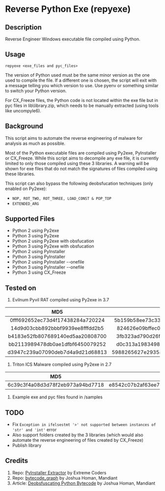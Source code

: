 # Reverse Python Exe (repyexe)

## Description

Reverse Engineer Windows executable file compiled using Python.

## Usage

```
repyexe <exe_files and pyc_files>
```
The version of Python used must be the same minor version as the one used to compile the file. If a different one is chosen, the script will exit with a message telling you which version to use. Use pyenv or something similar to switch your Python version.

For CX_Freeze files, the Python code is not located within the exe file but in pyc files in lib\library.zip, which needs to be manually extracted (using tools like uncompyle6).

## Background

This script aims to automate the reverse engineering of malware for analysis as much as possible.

Most of the Python executable files are compiled using Py2exe, PyInstaller or CX_Freeze. While this script aims to decompile any exe file, it is currently limited to only those compiled using these 3 libraries. A warning will be shown for exe files that do not match the signatures of files compiled using these libraries.

This script can also bypass the following deobsfucation techniques (only enabled on Py2exe):
- ``` NOP, ROT_TWO, ROT_THREE, LOAD_CONST & POP_TOP ```
- ``` EXTENDED_ARG ```

## Supported Files

-  Python 2 using Py2exe
-  Python 3 using Py2exe
-  Python 2 using Py2exe with obsfucation
-  Python 3 using Py2exe with obsfucation
-  Python 2 using PyInstaller
-  Python 3 using PyInstaller 
-  Python 2 using PyInstaller --onefile
-  Python 3 using PyInstaller --onefile
-  Python 3 using CX_Freeze 

## Tested on
1. Evilnum Pyvil RAT compiled using Py2exe in 3.7

| MD5 | SHA256 |
| :---: | :---: |
| 0fff692652ec73d4f17438284a720224 | 5b159b58ee73c3330b1599913c6a7f66e4aaecad536223474fc8b6bb7700cd2f
| 14d9d03cbb892bbbf9939ee8fffdd2b5 | 824626e09bffec0ee539d0165df0d9a1ef668d32d8fcccf13708d24e108d7cf9
| b4183e52fb807689140ed5aa20808700 | 3fb323ad790d26fa319577e179190c1b25840a2aeffbe11072cce48f1bafde89 |
| bb2113989478db0ae1dfbf6450079252 | d0c313a1983498abadb5ff36cb66aca5d2fc8893cbd6d40f9a85c6274fe5c8a3
| d3947c239a07090deb7d4a9d21d68813 | 5988265627e2935865a2255f90d10c83b54046137834cb4c81748f2221971a4b | 

1. Triton ICS Malware compiled using Py2exe in 2.7

| MD5 | SHA256 |
| :---: | :---: |
| 6c39c3f4a08d3d78f2eb973a94bd7718 | e8542c07b2af63ee7e72ce5d97d91036c5da56e2b091aa2afe737b224305d230 |

1. Example exe and pyc files found in /samples

## TODO
- Fix ```Exception in ifelsestmt '>' not supported between instances of 'str' and 'int'``` error
- Also support folders created by the 3 libraries (which would also automate the reverse engineering of files created by CX_Freeze)
- Publish library

## Credits

1. Repo: [PyInstaller Extractor](https://github.com/extremecoders-re/pyinstxtractor) by Extreme Coders
1. Repo: [bytecode_graph](https://github.com/mandiant/flare-bytecode_graph) by Joshua Homan, Mandiant
1. Article: [Deobsfuscating Python Bytecode](https://www.mandiant.com/resources/deobfuscating-python) by Joshua Homan, Mandiant